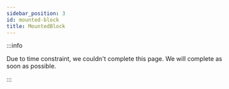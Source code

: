 ```yaml
---
sidebar_position: 3
id: mounted-block
title: MountedBlock
---
```


:::info

Due to time constraint, we couldn't complete this page. We will complete as soon as possible.

:::
